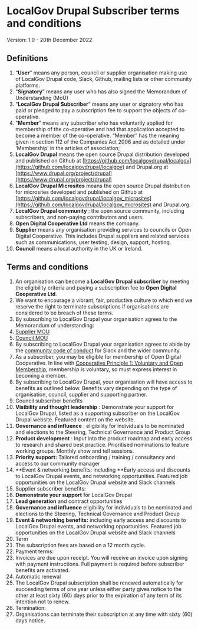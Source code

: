 # LocalGov Drupal Subscriber terms and conditions

Version: 1.0 - 20th December 2022

## Definitions

1. “**User**” means any person, council or supplier organisation making use of LocalGov Drupal code, Slack, Github, mailing lists or other community platforms. 
2. “**Signatory**” means any user who has also signed the Memorandum of Understanding (MoU) 
3. “**LocalGov Drupal Subscriber**” means any user or signatory who has paid or pledged to pay a subscription fee to support the objects of co-operative.
4. “**Member**” means any subscriber who has voluntarily applied for membership of the co-operative and had that application accepted to become a member of the co-operative. “Member” has the meaning given in section 112 of the Companies Act 2006 and as detailed under ‘Membership’ in the articles of association;
5. **LocalGov Drupal** means the open source Drupal distribution developed and published on Github at [https://github.com/localgovdrupal/localgov](https://github.com/localgovdrupal/localgov) and Drupal.org at [https://www.drupal.org/project/drupal](https://www.drupal.org/project/drupal) 
6. **LocalGov Drupal Microsites** means the open source Drupal distribution for microsites developed and published on Github at [https://github.com/localgovdrupal/localgov_microsites](https://github.com/localgovdrupal/localgov_microsites) and Drupal.org.    
7. **LocalGov Drupal community** : the open source community, including subscribers, and non-paying contributors and users.
8. **Open Digital Cooperative Ltd** means the company. 
9. **Supplier** means any organisation providing services to councils or Open Digital Cooperative. This includes Drupal suppliers and related services such as communications, user testing, design, support, hosting. 
10. **Council** means a local authority in the UK or Ireland. 


## Terms and conditions

1. An organisation can become a **LocalGov Drupal subscriber** by meeting the eligibility criteria and paying a subscription fee to **Open Digital Cooperative Ltd**.
2. We want to encourage a vibrant, fair, productive culture to which end we reserve the right to terminate subscriptions if organisations are considered to be breach of these terms.
3. By subscribing to LocalGov Drupal your organisation agrees to the Memorandum of understanding:
  1. [Supplier MOU ](https://localgovdrupal.org/suppliers/supplier-membership/supplier-mou)
  2. [Council MOU](https://localgovdrupal.org/drupal-for-councils/membership#mou)
4. By subscribing to LocalGov Drupal your organisation agrees to abide by the [community code of conduct](https://localgovdrupal.org/resources/code-conduct) for Slack and the wider community.
5. As a subscriber, you may be eligible for membership of Open Digital Cooperative. In line with [Cooperative Principle 1: Voluntary and Open Membership](https://www.ica.coop/en/cooperatives/cooperative-identity), membership is voluntary, so must express interest in becoming a member. 
6. By subscribing to LocalGov Drupal, your organisation will have access to benefits as outlined below. Benefits vary depending on the type of organisation, council, supplier and supporting partner. 
7. Council subscriber benefits
  2. **Visibility and thought leadership** : Demonstrate your support for LocalGov Drupal, listed as a supporting subscriber on the LocalGov Drupal website. Featured content on the website.
  3. **Governance and influence** : eligibility for individuals to be nominated and elections to the Steering, Technical Governance and Product Group
  4. **Product development** : Input into the product roadmap and early access to research and shared best practice. Prioritised nominations to feature working groups. Monthly show and tell sessions.
  5. **Priority support:** Tailored onboarding / training / consultancy and access to our community manager
  6. **Event & networking benefits: including **Early access and discounts to LocalGov Drupal events, and networking opportunities. Featured job opportunities on the LocalGov Drupal website and Slack channels
8. Supplier subscriber benefits: 
  7. **Demonstrate your support** for LocalGov Drupal
  8. **Lead generation** and contract opportunities
  9. **Governance and influence** eligibility for individuals to be nominated and elections to the Steering, Technical Governance and Product Group
  10. **Event & networking benefits:** including early access and discounts to LocalGov Drupal events, and networking opportunities. Featured job opportunities on the LocalGov Drupal website and Slack channels
9. Term
  11. The subscription fees are based on a 12 month cycle. 
10. Payment terms: 
  12. Invoices are due upon receipt. You will receive an invoice upon signing with payment instructions. Full payment is required before subscriber benefits are activated.
11. Automatic renewal
  13. The LocalGov Drupal subscription shall be renewed automatically for succeeding terms of one year unless either party gives notice to the other at least sixty (60) days prior to the expiration of any term of its intention not to renew.
12. Termination: 
  14. Organisations can terminate their subscription at any time with sixty (60) days notice. 
